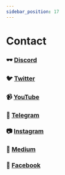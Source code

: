 ```yaml
---
sidebar_position: 17
---
```


# Contact

### 🕶 [Discord](https://discord.com/invite/sVNJ5tb8wR)

### 🐦 [Twitter](https://twitter.com/CirclepodP)

### 📹 [YouTube](https://www.youtube.com/channel/UCH-HXR7OgqpZdfe6__iXuJA)

### 💬 [Telegram](https://t.me/circlepod)

### 📷 [Instagram](https://www.instagram.com/circlepodp/)

### 📰 [Medium](https://medium.com/circlepod-labs)

### 📣 [Facebook](https://www.facebook.com/CirclepodP/)

